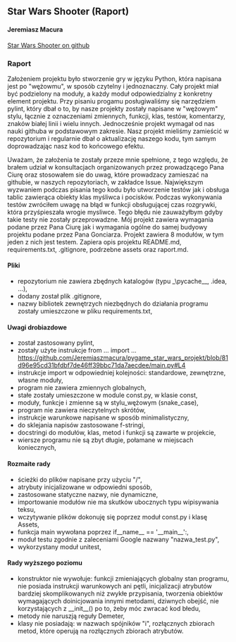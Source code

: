 <!-- Heading -->
## Star Wars Shooter (Raport)
<!-- Links -->
#### Jeremiasz Macura
[Star Wars Shooter on github](https://github.com/Jeremiaszmacura/pygame_star_wars_projekt)
### Raport
<!-- UL -->
Założeniem projektu było stworzenie gry w języku Python, która napisana jest po "wężowmu",
w sposób czytelny i jednoznaczny. Cały projekt miał być podzielony na moduły, a każdy moduł 
odpowiedzialny z konkretny element projektu. Przy pisaniu progamu posługiwaliśmy się narzędziem 
pylint, który dbał o to, by nasze projekty zostały napisane w "wężowym" stylu, łącznie z 
oznaczeniami zmiennych, funkcji, klas, testów, komentarzy, znaków białej linii i wielu innych.
Jednocześnie projekt wymagał od nas nauki githuba w podstawowym zakresie. Nasz projekt mieliśmy 
zamieścić w repozytorium i regularnie dbał o aktualizację naszego kodu, tym samym doprowadzając 
nasz kod to końcowego efektu.
<!-- UL -->
Uważam, że założenia te zostały przeze mnie spełnione, z tego względu, że brałem udział w 
konsultacjach organizowanych przez prowadzącego Pana Ciurę oraz stosowałem sie do uwag, 
które prowadzacy zamieszać na githubie, w naszych repozytoriach, w zakładce Issue.
Największym wyzwaniem podczas pisania tego kodu było utworzenie testów jak i obsługa 
tablic zawierąca obiekty klas myśliwca i pocisków. Podczas wykonywania testów zwróciłem uwagę 
na błąd w funkcji obsługującej czas rozgrywki, która przyśpieszała wrogie mysliwce. Tego błędu 
nie zauważyłbym gdyby takie testy nie zostały przeprowadzne. 
Mój projekt zawiera wymagania podane przez Pana Ciurę jak i wymagania ogólne do samej budyowy 
projektu podane przez Pana Gonciarza. 
Projekt zawiera 8 modułów, w tym jeden z nich jest testem. Zapiera opis projektu README.md, 
requirements.txt, .gitignore, podrzebne assets oraz raport.md.
#### Pliki

* repozytorium nie zawiera zbędnych katalogów (typu \_\pycache__, .idea, ...),
* dodany został plik .gitignore,
* nazwy bibliotek zewnętrzych niezbędnych do działania programu zostały umieszczone w pliku requirements.txt,
#### Uwagi drobiazdowe
* został zastosowany pylint,
* zostały użyte instrukcje from ... import ... https://github.com/Jeremiaszmacura/pygame_star_wars_projekt/blob/81d96e95cd31bfdbf7de46ff39bbc71da7aecdee/main.py#L4
* instrukcje import w odpowiedniej kolejności: standardowe, zewnętrzne, własne moduły,
* program nie zawiera zmiennych globalnych,
* stałe zostały umieszczone w module const.py, w klasie const,
* moduły, funkcje i zmienne są w stylu_wężowym (snake_case),
* program nie zawiera nieczytelnych skrótów,
* instrukcje warunkowe napisane w sposób minimalistyczny,
* do sklejania napisów zastosowane f-stringi,
* docstringi do modułów, klas, metod i funkcji są zawarte w projekcie,
* wiersze programu nie są zbyt długie, połamane w miejscach koniecznych,
#### Rozmaite rady
* ścieżki do plików napisane przy użyciu "/",
* atrybuty inicjalizowane w odpowiedni sposób, 
* zastosowane statyczne nazwy, nie dynamiczne, 
* importowanie modułów nie ma skutków ubocznych typu wipisywania teksu,
* wczytywanie plików dokonuję się poprzez moduł const.py i klasę Assets,
* funkcja main wywołana poprzez if__name__ == '\_\_main__':,
* moduł testu zgodnie z zaleceniami Google nazwany "nazwa_test.py",
* wykorzystany moduł unitest,
#### Rady wyższego poziomu
* konstruktor nie wywołuje: funkcji zmieniających globalny stan programu, nie posiada
instrukcji warunkowych ani pętli, inicjalizacji atrybutów bardziej skomplikowanych niż
zwykłe przypisania, tworzenia obiektów wymagających doinicjowania innymi metodami,
dziwnych obejść, nie korzystających z \_\_init__() po to, żeby móc zwracać kod błedu,
* metody nie naruszją reguły Demeter,
* klasy nie posiadają: w nazwach spójników "i", rozłącznych zbiorach metod, które operują
 na rozłącznych zbiorach atrybutów.
